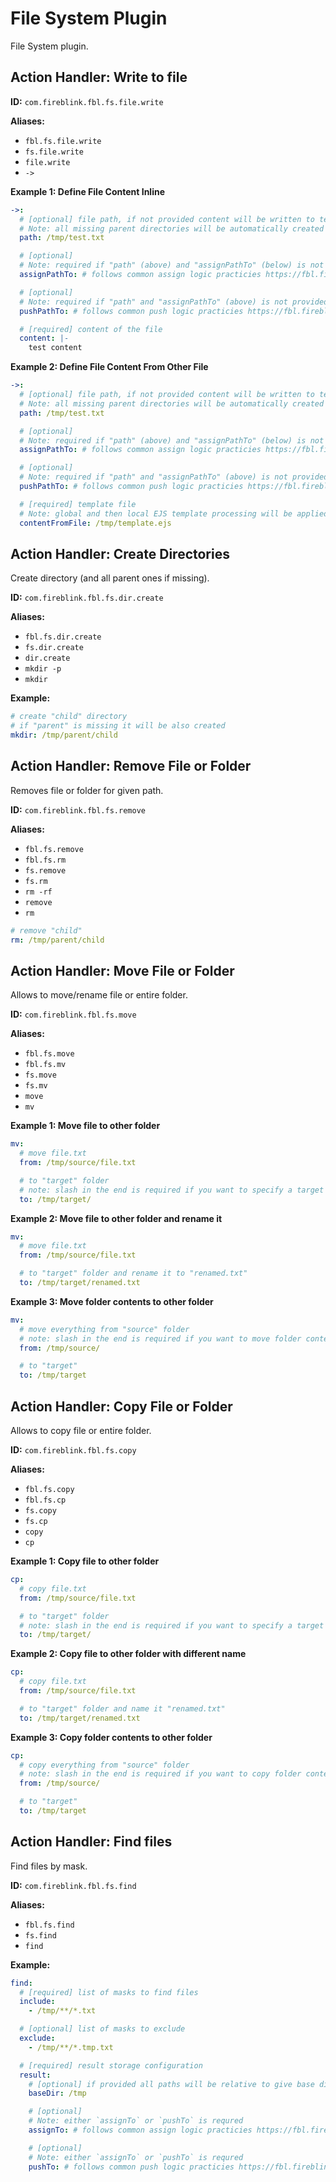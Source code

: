 # File System Plugin

File System plugin.

## Action Handler: Write to file

**ID:** `com.fireblink.fbl.fs.file.write`

**Aliases:**

- `fbl.fs.file.write`
- `fs.file.write`
- `file.write`
- `->`

**Example 1: Define File Content Inline**

```yaml
->:
  # [optional] file path, if not provided content will be written to temporary location directory.
  # Note: all missing parent directories will be automatically created
  path: /tmp/test.txt

  # [optional]
  # Note: required if "path" (above) and "assignPathTo" (below) is not provided.
  assignPathTo: # follows common assign logic practicies https://fbl.fireblink.com/plugins/common#assign-to

  # [optional]
  # Note: required if "path" and "assignPathTo" (above) is not provided
  pushPathTo: # follows common push logic practicies https://fbl.fireblink.com/plugins/common#push-to

  # [required] content of the file
  content: |-
    test content
```

**Example 2: Define File Content From Other File**

```yaml
->:
  # [optional] file path, if not provided content will be written to temporary location directory.
  # Note: all missing parent directories will be automatically created
  path: /tmp/test.txt

  # [optional]
  # Note: required if "path" (above) and "assignPathTo" (below) is not provided.
  assignPathTo: # follows common assign logic practicies https://fbl.fireblink.com/plugins/common#push-to

  # [optional]
  # Note: required if "path" and "assignPathTo" (above) is not provided
  pushPathTo: # follows common push logic practicies https://fbl.fireblink.com/plugins/common#push-to

  # [required] template file
  # Note: global and then local EJS template processing will be applied to the template before writing
  contentFromFile: /tmp/template.ejs
```

## Action Handler: Create Directories

Create directory \(and all parent ones if missing\).

**ID:** `com.fireblink.fbl.fs.dir.create`

**Aliases:**

- `fbl.fs.dir.create`
- `fs.dir.create`
- `dir.create`
- `mkdir -p`
- `mkdir`

**Example:**

```yaml
# create "child" directory
# if "parent" is missing it will be also created
mkdir: /tmp/parent/child
```

## Action Handler: Remove File or Folder

Removes file or folder for given path.

**ID:** `com.fireblink.fbl.fs.remove`

**Aliases:**

- `fbl.fs.remove`
- `fbl.fs.rm`
- `fs.remove`
- `fs.rm`
- `rm -rf`
- `remove`
- `rm`

```yaml
# remove "child"
rm: /tmp/parent/child
```

## Action Handler: Move File or Folder

Allows to move/rename file or entire folder.

**ID:** `com.fireblink.fbl.fs.move`

**Aliases:**

- `fbl.fs.move`
- `fbl.fs.mv`
- `fs.move`
- `fs.mv`
- `move`
- `mv`

**Example 1: Move file to other folder**

```yaml
mv:
  # move file.txt
  from: /tmp/source/file.txt

  # to "target" folder
  # note: slash in the end is required if you want to specify a target folder
  to: /tmp/target/
```

**Example 2: Move file to other folder and rename it**

```yaml
mv:
  # move file.txt
  from: /tmp/source/file.txt

  # to "target" folder and rename it to "renamed.txt"
  to: /tmp/target/renamed.txt
```

**Example 3: Move folder contents to other folder**

```yaml
mv:
  # move everything from "source" folder
  # note: slash in the end is required if you want to move folder contents rather then the folder itself
  from: /tmp/source/

  # to "target"
  to: /tmp/target
```

## Action Handler: Copy File or Folder

Allows to copy file or entire folder.

**ID:** `com.fireblink.fbl.fs.copy`

**Aliases:**

- `fbl.fs.copy`
- `fbl.fs.cp`
- `fs.copy`
- `fs.cp`
- `copy`
- `cp`

**Example 1: Copy file to other folder**

```yaml
cp:
  # copy file.txt
  from: /tmp/source/file.txt

  # to "target" folder
  # note: slash in the end is required if you want to specify a target folder
  to: /tmp/target/
```

**Example 2: Copy file to other folder with different name**

```yaml
cp:
  # copy file.txt
  from: /tmp/source/file.txt

  # to "target" folder and name it "renamed.txt"
  to: /tmp/target/renamed.txt
```

**Example 3: Copy folder contents to other folder**

```yaml
cp:
  # copy everything from "source" folder
  # note: slash in the end is required if you want to copy folder contents rather then the folder itself
  from: /tmp/source/

  # to "target"
  to: /tmp/target
```

## Action Handler: Find files

Find files by mask.

**ID:** `com.fireblink.fbl.fs.find`

**Aliases:**

- `fbl.fs.find`
- `fs.find`
- `find`

**Example:**

```yaml
find:
  # [required] list of masks to find files
  include:
    - /tmp/**/*.txt

  # [optional] list of masks to exclude
  exclude:
    - /tmp/**/*.tmp.txt

  # [required] result storage configuration
  result:
    # [optional] if provided all paths will be relative to give base directory
    baseDir: /tmp

    # [optional]
    # Note: either `assignTo` or `pushTo` is requred
    assignTo: # follows common assign logic practicies https://fbl.fireblink.com/plugins/common#push-to

    # [optional]
    # Note: either `assignTo` or `pushTo` is requred
    pushTo: # follows common push logic practicies https://fbl.fireblink.com/plugins/common#push-to
```
